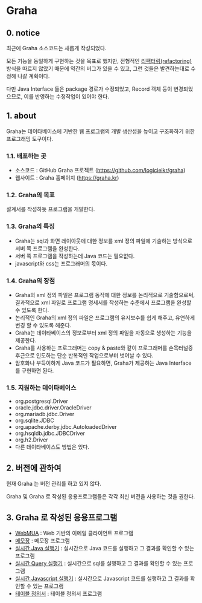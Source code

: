 # Graha

## 0. notice

최근에 Graha 소스코드는 새롭게 작성되었다.

모든 기능을 동일하게 구현하는 것을 목표로 했지만,
전형적인 [리팩터링(refactoring)](https://ko.wikipedia.org/wiki/%EB%A6%AC%ED%8C%A9%ED%84%B0%EB%A7%81) 방식을 따르지 않았기 때문에 약간의 버그가 있을 수 있고,
그런 것들은 발견하는대로 수정해 나갈 계획이다.

다만 Java Interface 들은 package 경로가 수정되었고,
Record 객체 등이 변경되었으므로,
이를 반영하는 수정작업이 있어야 한다.

## 1. about

Graha는 데이타베이스에 기반한 웹 프로그램의 개발 생산성을 높이고 구조화하기 위한 프로그래밍 도구이다.

### 1.1. 배포하는 곳

* 소스코드 : GitHub Graha 프로젝트 (https://github.com/logicielkr/graha)
* 웹사이트 : Graha 홈페이지 (https://graha.kr)

### 1.2. Graha의 목표

설계서를 작성하듯 프로그램을 개발한다.

### 1.3. Graha의 특징

* Graha는 sql과 화면 레이아웃에 대한 정보를 xml 정의 파일에 기술하는 방식으로 서버 쪽 프로그램을 완성한다.
* 서버 쪽 프로그램을 작성하는데 Java 코드는 필요없다.
* javascript와 css는 프로그래머의 몫이다.

### 1.4. Graha의 장점

* Graha의 xml 정의 파일은 프로그램 동작에 대한 정보를 논리적으로 기술함으로써, 결과적으로 xml 파일로 프로그램 명세서를 작성하는 수준에서 프로그램을 완성할 수 있도록 한다.
* 논리적인 Graha의 xml 정의 파일은 프로그램의 유지보수를 쉽게 해주고, 유연하게 변경 할 수 있도록 해준다.
* Graha는 데이타베이스의 정보로부터 xml 정의 파일을 자동으로 생성하는 기능을 제공한다.
* Graha를 사용하는 프로그래머는 copy & paste와 같이 프로그래머를 손목터널증후근으로 인도하는 단순 반복적인 작업으로부터 벗어날 수 있다.
* 암호화나 부득이하게 Java 코드가 필요하면, Graha가 제공하는 Java Interface를 구현하면 된다.

### 1.5. 지원하는 데이타베이스

* org.postgresql.Driver
* oracle.jdbc.driver.OracleDriver
* org.mariadb.jdbc.Driver
* org.sqlite.JDBC
* org.apache.derby.jdbc.AutoloadedDriver
* org.hsqldb.jdbc.JDBCDriver
* org.h2.Driver
* 다른 데이타베이스도 방법은 있다.

## 2. 버전에 관하여

현재 Graha 는 버전 관리를 하고 있지 않다.

Graha 및 Graha 로 작성된 응용프로그램들은 각각 최신 버전을 사용하는 것을 권한다.

## 3. Graha 로 작성된 응용프로그램

- [WebMUA](https://github.com/logicielkr/WebMUA) : Web 기반의 이메일 클라이언트 프로그램
- [메모장](https://github.com/logicielkr/memo) : 메모장 프로그램
- [실시간 Java 실행기](https://github.com/logicielkr/JavaExecutor) : 실시간으로 Java 코드를 실행하고 그 결과를 확인할 수 있는 프로그램
- [실시간 Query 실행기](https://github.com/logicielkr/QueryExecutor) : 실시간으로 sql를 실행하고 그 결과를 확인할 수 있는 프로그램
- [실시간 Javascript 실행기](https://github.com/logicielkr/JavascriptExecutor) : 실시간으로 Javascript 코드를 실행하고 그 결과를 확인할 수 있는 프로그램
- [테이블 정의서](https://github.com/logicielkr/table) : 테이블 정의서 프로그램
